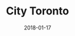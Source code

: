 ---
layout: site
title: "City Toronto"
date: 2018-01-17
categories: [entertainment]
version: 4.4.6
major: 4
minor: 4
patch: 6
slug: city-toronto
link: https://www.citytv.com/toronto/
submitter: lpolepeddi
permalink: /sites/:slug
---
